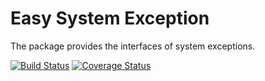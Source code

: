 Easy System Exception
=====================
The package provides the interfaces of system exceptions.

[![Build Status](https://travis-ci.org/easy-system/es-exception.svg?branch=master)](https://travis-ci.org/easy-system/es-exception)
[![Coverage Status](https://coveralls.io/repos/github/easy-system/es-exception/badge.svg?branch=master)](https://coveralls.io/github/easy-system/es-exception?branch=master)
